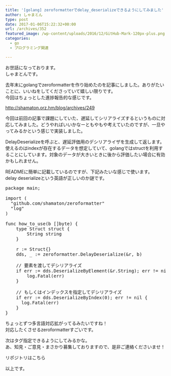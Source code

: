 ```yaml
---
title: '[golang] zeroformatterでdelay_deserializeできるようにしてみました'
author: しゃまとん
type: post
date: 2017-01-06T15:22:32+00:00
url: /archives/352
featured_image: /wp-content/uploads/2016/12/GitHub-Mark-120px-plus.png
categories:
  - go
  - プログラミング関連

---
```

お世話になっております。  
しゃまとんです。

去年末にgolangでzeroformatterを作り始めたのを記事にしました。ありがたいことに、いいねをしてくださっていて嬉しい限りです。  
今回はちょっとした進捗報告的な感じです。

<http://shamaton.orz.hm/blog/archives/249>

今回は前回の記事で課題にしていた、遅延してシリアライズするというものに対応してみました。どうやればいいかなーともやもや考えていたのですが、一旦やってみるかという感じで実装しました。

DelayDeserializeを呼ぶと、遅延評価用のデシリアライザを生成して返します。使えるのはindexが存在するデータを想定していて、golangではstructを利用することにしています。対象のデータが大きいときに後から評価したい場合に有効かもしれません。

READMEに簡単に記載しているのですが、下記みたいな感じで使います。  
delay deserializeという英語が正しいのか謎です。

<pre class="lang:go decode:true " title="delay">package main;

import (
  "github.com/shamaton/zeroformatter"
  "log"
)

func how_to_use(b []byte) {
    type Struct struct {
        String string
    }

    r := Struct{}
    dds, _ := zeroformatter.DelayDeserialize(&r, b)

    // 要素を渡してデシリアライズ
    if err := dds.DeserializeByElement(&r.String); err != nil {
        log.Fatal(err)
    }

    // もしくはインデックスを指定してデシリアライズ
    if err := dds.DeserializeByIndex(0); err != nil {
      log.Fatal(err)
    }
}</pre>

ちょっとずつ多言語対応拡がってるみたいですね！  
対応したくさせるzeroformatterすごいです。

次はタグ指定できるようにしてみるかな。  
あ、知見・ご意見・まさかり募集しておりますので、是非ご連絡くださいませ！

リポジトリはこちら



以上です。